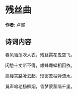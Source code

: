 # 残丝曲

**作者**: 卢郢

## 诗词内容

春风骀荡吹人衣，残丝罥花曳空飞。

闲愁十丈断不得，雄蜂雌蝶相因依。

高楼夹路凌云起，琐窗鸾柱弹流水。

鶑声啼老杨柳烟，香梦蒙蒙隔千里。

